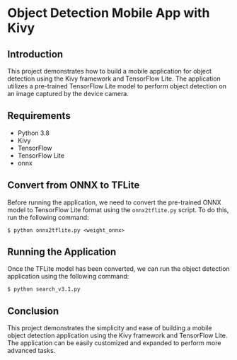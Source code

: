 # Object Detection Mobile App with Kivy

## Introduction
This project demonstrates how to build a mobile application for object detection using the Kivy framework and TensorFlow Lite. The application utilizes a pre-trained TensorFlow Lite model to perform object detection on an image captured by the device camera.

## Requirements
- Python 3.8
- Kivy
- TensorFlow
- TensorFlow Lite
- onnx

## Convert from ONNX to TFLite
Before running the application, we need to convert the pre-trained ONNX model to TensorFlow Lite format using the `onnx2tflite.py` script. To do this, run the following command:

`
$ python onnx2tflite.py <weight_onnx>
`



## Running the Application
Once the TFLite model has been converted, we can run the object detection application using the following command:

`
$ python search_v3.1.py
`

## Conclusion
This project demonstrates the simplicity and ease of building a mobile object detection application using the Kivy framework and TensorFlow Lite. The application can be easily customized and expanded to perform more advanced tasks.

